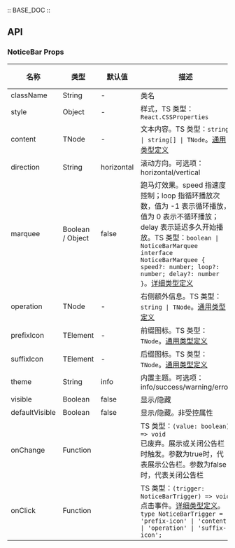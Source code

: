 :: BASE_DOC ::

## API


### NoticeBar Props

名称 | 类型 | 默认值 | 描述 | 必传
-- | -- | -- | -- | --
className | String | - | 类名 | N
style | Object | - | 样式，TS 类型：`React.CSSProperties` | N
content | TNode | - | 文本内容。TS 类型：`string \| string[] \| TNode`。[通用类型定义](https://github.com/Tencent/tdesign-mobile-react/blob/develop/src/common.ts) | N
direction | String | horizontal | 滚动方向。可选项：horizontal/vertical | N
marquee | Boolean / Object | false | 跑马灯效果。speed 指速度控制；loop 指循环播放次数，值为 -1 表示循环播放，值为 0 表示不循环播放；delay 表示延迟多久开始播放。TS 类型：`boolean \| NoticeBarMarquee` `interface NoticeBarMarquee { speed?: number; loop?: number; delay?: number }`。[详细类型定义](https://github.com/Tencent/tdesign-mobile-react/tree/develop/src/notice-bar/type.ts) | N
operation | TNode | - | 右侧额外信息。TS 类型：`string \| TNode`。[通用类型定义](https://github.com/Tencent/tdesign-mobile-react/blob/develop/src/common.ts) | N
prefixIcon | TElement | - | 前缀图标。TS 类型：`TNode`。[通用类型定义](https://github.com/Tencent/tdesign-mobile-react/blob/develop/src/common.ts) | N
suffixIcon | TElement | - | 后缀图标。TS 类型：`TNode`。[通用类型定义](https://github.com/Tencent/tdesign-mobile-react/blob/develop/src/common.ts) | N
theme | String | info | 内置主题。可选项：info/success/warning/error | N
visible | Boolean | false | 显示/隐藏 | N
defaultVisible | Boolean | false | 显示/隐藏。非受控属性 | N
onChange | Function |  | TS 类型：`(value: boolean) => void`<br/>已废弃。展示或关闭公告栏时触发。参数为true时，代表展示公告栏。参数为false时，代表关闭公告栏 | N
onClick | Function |  | TS 类型：`(trigger: NoticeBarTrigger) => void`<br/>点击事件。[详细类型定义](https://github.com/Tencent/tdesign-mobile-react/tree/develop/src/notice-bar/type.ts)。<br/>`type NoticeBarTrigger = 'prefix-icon' \| 'content' \| 'operation' \| 'suffix-icon';`<br/> | N
